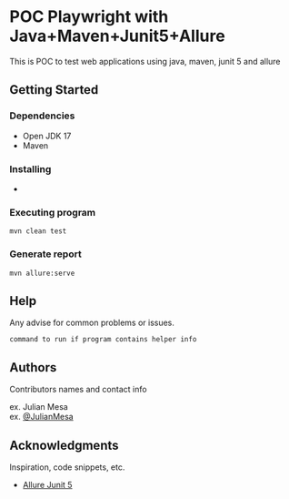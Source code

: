 # POC Playwright with Java+Maven+Junit5+Allure

This is POC to test web applications using java, maven, junit 5 and allure


## Getting Started

### Dependencies

* Open JDK 17
* Maven
  

### Installing

*

### Executing program


```
mvn clean test
```

### Generate report


```
mvn allure:serve
```

## Help

Any advise for common problems or issues.
```
command to run if program contains helper info
```

## Authors

Contributors names and contact info

ex. Julian Mesa  
ex. [@JulianMesa](https://www.linkedin.com/in/julianmesautomation/)



## Acknowledgments

Inspiration, code snippets, etc.
* [Allure Junit 5](https://github.com/allure-examples/junit5-java-maven)
